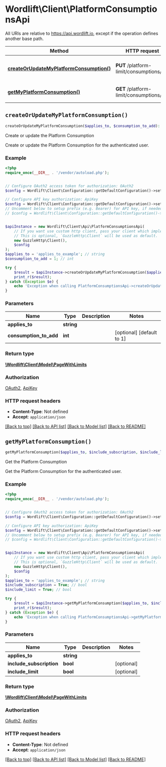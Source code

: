 # Wordlift\Client\PlatformConsumptionsApi

All URIs are relative to https://api.wordlift.io, except if the operation defines another base path.

| Method | HTTP request | Description |
| ------------- | ------------- | ------------- |
| [**createOrUpdateMyPlatformConsumption()**](PlatformConsumptionsApi.md#createOrUpdateMyPlatformConsumption) | **PUT** /platform-limit/consumptions/me | Create or update the Platform Consumption |
| [**getMyPlatformConsumption()**](PlatformConsumptionsApi.md#getMyPlatformConsumption) | **GET** /platform-limit/consumptions/me | Get the Platform Consumption |


## `createOrUpdateMyPlatformConsumption()`

```php
createOrUpdateMyPlatformConsumption($applies_to, $consumption_to_add): \Wordlift\Client\Model\PageWithLimits
```

Create or update the Platform Consumption

Create or update the Platform Consumption for the authenticated user.

### Example

```php
<?php
require_once(__DIR__ . '/vendor/autoload.php');


// Configure OAuth2 access token for authorization: OAuth2
$config = Wordlift\Client\Configuration::getDefaultConfiguration()->setAccessToken('YOUR_ACCESS_TOKEN');

// Configure API key authorization: ApiKey
$config = Wordlift\Client\Configuration::getDefaultConfiguration()->setApiKey('Authorization', 'YOUR_API_KEY');
// Uncomment below to setup prefix (e.g. Bearer) for API key, if needed
// $config = Wordlift\Client\Configuration::getDefaultConfiguration()->setApiKeyPrefix('Authorization', 'Bearer');


$apiInstance = new Wordlift\Client\Api\PlatformConsumptionsApi(
    // If you want use custom http client, pass your client which implements `GuzzleHttp\ClientInterface`.
    // This is optional, `GuzzleHttp\Client` will be used as default.
    new GuzzleHttp\Client(),
    $config
);
$applies_to = 'applies_to_example'; // string
$consumption_to_add = 1; // int

try {
    $result = $apiInstance->createOrUpdateMyPlatformConsumption($applies_to, $consumption_to_add);
    print_r($result);
} catch (Exception $e) {
    echo 'Exception when calling PlatformConsumptionsApi->createOrUpdateMyPlatformConsumption: ', $e->getMessage(), PHP_EOL;
}
```

### Parameters

| Name | Type | Description  | Notes |
| ------------- | ------------- | ------------- | ------------- |
| **applies_to** | **string**|  | |
| **consumption_to_add** | **int**|  | [optional] [default to 1] |

### Return type

[**\Wordlift\Client\Model\PageWithLimits**](../Model/PageWithLimits.md)

### Authorization

[OAuth2](../../README.md#OAuth2), [ApiKey](../../README.md#ApiKey)

### HTTP request headers

- **Content-Type**: Not defined
- **Accept**: `application/json`

[[Back to top]](#) [[Back to API list]](../../README.md#endpoints)
[[Back to Model list]](../../README.md#models)
[[Back to README]](../../README.md)

## `getMyPlatformConsumption()`

```php
getMyPlatformConsumption($applies_to, $include_subscription, $include_limit): \Wordlift\Client\Model\PageWithLimits
```

Get the Platform Consumption

Get the Platform Consumption for the authenticated user.

### Example

```php
<?php
require_once(__DIR__ . '/vendor/autoload.php');


// Configure OAuth2 access token for authorization: OAuth2
$config = Wordlift\Client\Configuration::getDefaultConfiguration()->setAccessToken('YOUR_ACCESS_TOKEN');

// Configure API key authorization: ApiKey
$config = Wordlift\Client\Configuration::getDefaultConfiguration()->setApiKey('Authorization', 'YOUR_API_KEY');
// Uncomment below to setup prefix (e.g. Bearer) for API key, if needed
// $config = Wordlift\Client\Configuration::getDefaultConfiguration()->setApiKeyPrefix('Authorization', 'Bearer');


$apiInstance = new Wordlift\Client\Api\PlatformConsumptionsApi(
    // If you want use custom http client, pass your client which implements `GuzzleHttp\ClientInterface`.
    // This is optional, `GuzzleHttp\Client` will be used as default.
    new GuzzleHttp\Client(),
    $config
);
$applies_to = 'applies_to_example'; // string
$include_subscription = True; // bool
$include_limit = True; // bool

try {
    $result = $apiInstance->getMyPlatformConsumption($applies_to, $include_subscription, $include_limit);
    print_r($result);
} catch (Exception $e) {
    echo 'Exception when calling PlatformConsumptionsApi->getMyPlatformConsumption: ', $e->getMessage(), PHP_EOL;
}
```

### Parameters

| Name | Type | Description  | Notes |
| ------------- | ------------- | ------------- | ------------- |
| **applies_to** | **string**|  | |
| **include_subscription** | **bool**|  | [optional] |
| **include_limit** | **bool**|  | [optional] |

### Return type

[**\Wordlift\Client\Model\PageWithLimits**](../Model/PageWithLimits.md)

### Authorization

[OAuth2](../../README.md#OAuth2), [ApiKey](../../README.md#ApiKey)

### HTTP request headers

- **Content-Type**: Not defined
- **Accept**: `application/json`

[[Back to top]](#) [[Back to API list]](../../README.md#endpoints)
[[Back to Model list]](../../README.md#models)
[[Back to README]](../../README.md)
